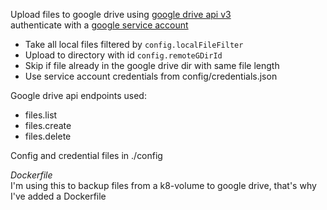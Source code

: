 Upload files to google drive using [google drive api v3](https://developers.google.com/drive/api/v3/)  
authenticate with a [google service account](https://developers.google.com/android/management/service-account)


- Take all local files filtered by `config.localFileFilter`
- Upload to directory with id `config.remoteGDirId`
- Skip if file already in the google drive dir with same file length
- Use service account credentials from config/credentials.json

Google drive api endpoints used:
- files.list
- files.create
- files.delete

Config and credential files in ./config

_Dockerfile_  
I'm using this to backup files from a k8-volume to google drive, 
that's why I've added a Dockerfile 